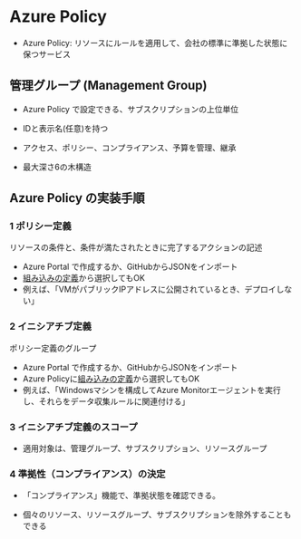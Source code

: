 # Azure Policy

- Azure Policy: リソースにルールを適用して、会社の標準に準拠した状態に保つサービス

## 管理グループ (Management Group)

- Azure Policy で設定できる、サブスクリプションの上位単位

- IDと表示名(任意)を持つ

- アクセス、ポリシー、コンプライアンス、予算を管理、継承

- 最大深さ6の木構造

## Azure Policy の実装手順

### 1 ポリシー定義

リソースの条件と、条件が満たされたときに完了するアクションの記述

- Azure Portal で作成するか、GitHubからJSONをインポート
- [組み込みの定義](https://learn.microsoft.com/ja-jp/azure/governance/policy/samples/built-in-policies)から選択してもOK
- 例えば、「VMがパブリックIPアドレスに公開されているとき、デプロイしない」

### 2 イニシアチブ定義

ポリシー定義のグループ

- Azure Portal で作成するか、GitHubからJSONをインポート
- Azure Policyに[組み込みの定義](https://learn.microsoft.com/ja-jp/azure/governance/policy/samples/built-in-initiatives)から選択してもOK
- 例えば、「Windowsマシンを構成してAzure Monitorエージェントを実行し、それらをデータ収集ルールに関連付ける」

### 3 イニシアチブ定義のスコープ

- 適用対象は、管理グループ、サブスクリプション、リソースグループ

### 4 準拠性（コンプライアンス）の決定

- 「コンプライアンス」機能で、準拠状態を確認できる。

- 個々のリソース、リソースグループ、サブスクリプションを除外することもできる

